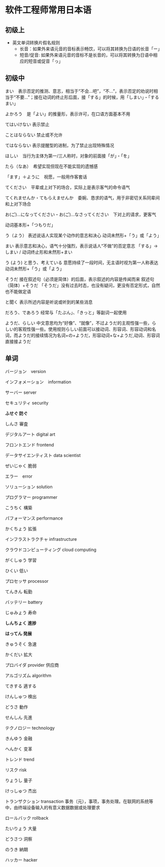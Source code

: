 # 软件工程师常用日本语

## 初级上

* 英文单词转换片假名规则
  * 长音：如果外来语元音的音标表示畅饮，可以将其转换为日语的长音「ー」
  * 短音/促音: 如果外来语元音的音标不是长音的，可以将其转换为日语中相应的短音或促音「っ」

## 初级中

まい　表示否定的推测、意志，相当于“不会...吧”，“不...”，表示否定的劝说时相当于“不要...”；接在动词的终止形后面，接「する」的时候，用「しまい」・「するまい」

よかろう　是「よい」的推量形，表示许可，在口语方面基本不用

てはいけない 表示禁止

ことはならない 禁止或不允许

てはならない 表示提醒型的进制，为了禁止出现特殊情况

ほしい　当行为主体为第一/三人称时，对象的前面接「が」・「を」

たら（なあ）　希望实现但现在不能实现的遗憾感

「ます」＋ように　祝愿，一般用作客套话

てください　平辈或上对下的场合，实际上是表示客气的命令语气

てくれませんか・てもらえませんか　委婉、恳求的语气，用于非密切关系同辈间和上对下场合

お(ご)…になってください・お(ご)…なさってください　下对上的请求，更客气

动词基本形+「つもりだ」

う（よう） 表述说话人实现某个动作的意志和决心 动词未然形+「う」或「よう」

まい 表示意志和决心，语气十分强烈，表示说话人“不做”的否定意志 「する」→しまい / 动词终止形和未然形+まい

う (よう) と思う、考えている 意愿持续了一段时间，无主语时视为第一人称表达 动词未然形+「う」或「よう」

そうだ 接在叙述句（必须是简体）的后面，表示叙述的内容是传闻而来 叙述句（简体）+そうだ 「そうだ」没有过去时态，也没有疑问，更没有否定形式，自然也不能做定语

と聞く 表示所述内容是听说或听到的某些消息

だろう、であろう 经常与「たぶん」、「きっと」等副词一起使用

ようだ、らしい 中文意思均为“好像”、“就像”，不过ようだ的主观性强一些，らしい的客观性强一些。使用规则らしい前面可以接动词、形容词、形容动词和名词，而ようだ的接续情况为名词+の+ようだ，形容动词+な+ようだ,动词、形容词直接接ようだ

## 单词

バージョン　version

インフォメーション　information

サーバー server

セキュリティ security

**ふせぐ 防ぐ**

しんさ 審査

デジタルアート digital art

フロントエンド frontend

データサイエンティスト data scientist

ぜいじゃく 脆弱

エラー　error

ソリューション solution

プログラマー programmer

こうちく 構築

パフォーマンス performance

かくちょう 拡張

インフラストラクチャ infrastructure

クラウドコンピューティング cloud computing

がくしゅう 学習

ひくい 低い

プロセッサ processor

てんきん 転勤

バッテリー battery

じゅみょう 寿命

**しんちょく 進捗**

**はってん 発展**

きゅうそく 急速

かくだい 拡大

プロバイダ provider 供应商

アルゴリズム algorithm

てきする 適する

けんしゅつ 検出

どうさ 動作

せんしん 先進

テクノロジー technology

きんゆう 金融

へんかく 变革

トレンド trend

リスク risk

りょうし 量子

けっしゅつ 杰出

トランザクション transaction 事务（元），事项，事务处理。在联网的系统等中，由终端设备输入的有意义数据数据或处理要求

ロールバック rollback

たいりょう 大量

どうさつ 洞察

のうき 納期

ハッカー hacker








